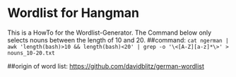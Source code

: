 # Wordlist for Hangman 
This is a HowTo for the Wordlist-Generator. The Command below only selects nouns between the length of 10 and 20.
##command:
`cat ngerman | awk 'length(bash)>10 && length(bash)<20' | grep -o '\<[A-Z][a-z]*\>' > nouns_10-20.txt `

##origin of word list:
https://github.com/davidblitz/german-wordlist
